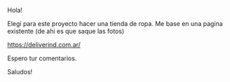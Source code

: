 Hola!

Elegí para este proyecto hacer una tienda de ropa. Me base en una pagina existente (de ahi es que saque las fotos)

https://deliverind.com.ar/

Espero tur comentarios.

Saludos!